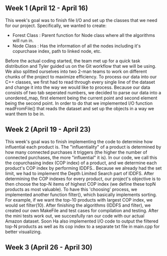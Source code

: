 ## Week 1 (April 12 - April 16)
This week's goal was to finish file I/O and set up the classes that we need for our project. Specifically, we wanted to create:
 - Forest Class : Parent function for Node class where all the algorithms will run in.
 - Node Class : Has the information of all the nodes including it's copurchase index, path to linked node, etc.
 
Before the actual coding started, the team met up for a quick task distribution and Tyler guided us on the Git workflow that we will be using. We also splitted ourselves into two 2-man teams to work on different chunks of the project to maximize efficiency. To process our data into our C++ classes, we first had to read through every single line of the dataset and change it into the way we would like to process. </b>
Because our data consists of two tab seperated numbers, we decided to parse our data into a unordered_map, first element being the current point and second element being the second point.
In order to do that we implemented I/O function readFromFile() that reads the dataset and set up the objects in a way we want them to be in.

## Week 2 (April 19 - April 23)

This week's goal was to finish implementing the code to determine how influential each product is. The "influentiality" of a product is determined by how many connected purchases it triggers (the higher the number of connected purchases, the more "influential" it is). In our code, we call this the copurchasing index (COP index) of a product, and we determine each product's COP index by performing IDDFS.</b>.
Because we already had the set limit, we had to implement the Depth Limited Search part of IDDFS.</b>
After determining the COP indexes for every product, our project's objective is to then choose the top-N items of highest COP index (we define these topN products as most valuable). To have this 'choosing' process, we implemented another function filter(), which basically implements sorting.</b>
For example, if we want the top-10 products with largest COP index, we would set filter(10).</b>
After finishing the algorithms (IDDFS and filter), we created our own MakeFile and test cases for compilation and testing. After the mini tests work out, we succesfully ran our code with our actual Amazon dataset.</b> Soon Ha also implemented I/O code to output the filtered top-N products as well as its cop index to a separate txt file in main.cpp for better visualizing.</b>

## Week 3 (April 26 - April 30)
